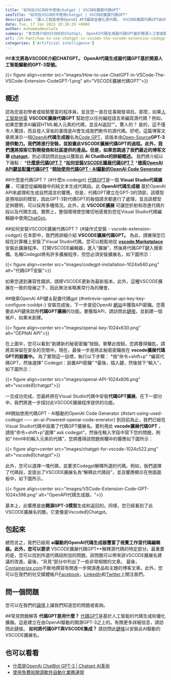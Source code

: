 ```yaml
---
title: "如何在VSCODE中使用chatgpt | VSCODE擴展代碼GPT" 
seoTitle: "如何在VSCODE中使用chatgpt | VSCODE擴展代碼GPT" 
description: "讓人工智能使用OpenAI API編寫並優化源代碼。 VSCODE擴展代碼GPT由GPT-3供電，GPT-3是開源NLP模型。" 
date: Tue, 17 Jan 2023 10:26:29 +0000
author: muhammadmustafa
summary: "本文將介紹VSCODE的ChatGpt。 OpenAI代碼生成器代碼GPT基於開源人工智能驅動的GPT-3模型。" 
url: /zh-hant/how-to-use-chatgpt-in-vscode-the-vscode-extension-codegpt/
categories: ['Artificial intelligence']
---
```


##**本文將為VSCODE介紹CHATGPT。 OpenAI代碼生成器代碼GPT基於開源人工智能驅動的GPT-3型號。**

{{< figure align=center src="images/How-to-use-ChatGPT-in-VSCode-The-VSCode-Extension-CodeGPT-1.png" alt="VSCODE擴展代碼GPT">}}


## 概述
認為您是初學者或經驗豐富的程序員，並且您一直在從事開發項目。那麼，如果[人工智能供電][1] **VSCODE擴展代碼GPT** 幫助您以任何編程語言來編寫源代碼？例如，如果您要求AI編寫HTML輸入元素的代碼，並且AI返回“”。驚人的？
是的，這不僅令人驚訝，而且發人深省的事情是AI會生成我們軟件的源代碼。好吧，這篇博客文章將演示一個[OpenAi][2]**代碼生成器**名為[Code GPT][3]，該版本由[Open-Source][4]**GPT-3 **提供動力。我們將進行安裝，並設置此VSCODE擴展代碼GPT的過程。此外，我們還將探索它對開發商和社區提供的產品。但是，如果您跳過了我們最近的博客文章**  [chatgpt][5]**，則必須訪問此[link][6]以獲取此 **AI ChatBot的詳細概述。** 
我們將介紹以下幾點：
  *[**什麼是代碼GPT？**][7]
  *[**如何安裝VSCODE擴展代碼GPT？**][8]
  *[**檢索OpenAI API鍵並配置代碼GPT**][9]
  *[**開始使用代碼GPT  -  AI驅動的OpenAI Code Generator**][10]

##什麼是代碼GPT？   {#什麼is-codegpt}
[代碼GPT][3]是一個 **Visual Studio代碼擴展** ，可讓您從編輯器中的純文本生成代碼段。此 **OpenAI代碼生成器** 基於OpenAI API來處理和生成自然語言的響應。但是，代碼GPT建立在GPT-3的頂部，該模型是預培訓的模型，因此GPT-3對代碼GPT的每個請求都進行了處理，並且該模型足夠聰明，可以採用多種情況。此外，此 **VSCODE擴展** 可讓您折射和改進代碼片段以及代碼生成。實際上，整個環境使您確切地感覺到您在Visual Studio代碼編輯器中使用[ChatGpt][11]。

##如何安裝VSCODE擴展代碼GPT？   {#操作式安裝 -  vscode-extension-codgpt}
在本節中，我們將詳細介紹 **VSCODE擴展代碼GPT。** 為此，請確保您已經在計算機上安裝了Visual Studio代碼。您可以輕鬆地從 **[vscode Marketplace][12]** 安裝此擴展程序。
打開VSCODE編輯器，進入“擴展”，然後將代碼GPT鍵入搜索欄。名稱Codegpt將有許多擴展程序，但您必須安裝擴展名，如下圖所示：

{{< figure align=center src="images/codegpt-installation-1024x640.png" alt="代碼GPT安裝">}}

如果您遇到兼容性錯誤，請將VSCODE更新為最新版本。此外，這種VSCODE擴展在一致的發展之下，因此無法省略異常行為的機會。

##檢索OpenAI API鍵＆配置代碼gpt   {#retirevie-openai-api-key-key-configure-coddpt-}
安裝完成後，下一步是從OpenAI [網站][13]中獲取API密鑰。您需要此API鍵來啟用**代碼GPT擴展**的功能。要獲取API，請訪問此[鏈接][13]，並創建一個帳戶，如果未創建。

{{< figure align=center src="images/openai-key-1024x630.png" alt="OEPNAI API">}}

在上圖中，您可以看到“創建新的秘密密鑰”按鈕。單擊此按鈕，您將獲得鑰匙，請將其保留在安全的空間中。現在，最後一步是將此秘密密鑰放在 **vscode擴展代碼GPT的設置中。** 為了實現這一目標，執行以下步驟：
  *按“命令+shift+p”
  *編寫代碼GPT，然後選擇“ Codegpt：設置API密鑰”
  *最後，插入鍵，然後按下“輸入”，如下圖所示：

{{< figure align=center src="images/openai-API-1024x606.png" alt="vscode的chatgpt">}}

一旦成功完成，您最終將在Visual Studio代碼中安裝**代碼GPT擴展**。在下一部分中，我們將進一步探討此VSCODE擴展程序提供的功能。

##開始使用代碼GPT  -  AI驅動的OpenAI Code Generator   {#start-using-used-codegpt ---- an-ai-Powered-openai-code-enerator}
到目前為止，我們已經在Visual Studio代碼中設置了代碼GPT擴展名。要利用此 **vscode擴展代碼GPT** ，請按“命令+shift+p”選擇“ ask codegpt”，然後在輸入字段中寫下您的問題，例如“ html中的輸入元素的代碼”，您將獲得該問題側欄中的響應如下圖所示：

{{< figure align=center src="images/chatgpt-for-vscode-1024x522.png" alt="vscode的chatgpt">}}

此外，您可以選擇一塊代碼，並要求Codegpt解釋所選的代碼。例如，我們選擇了代碼段，並提出了VSCODE擴展名為“解釋此代碼段”，並且響應顯示在側面面板中，如下圖所示。

{{< figure align=center src="images/VSCode-Extension-Code-GPT-1024x398.png" alt="OpenAPI代碼生成器，">}}

基本上，此響應是由**開源GPT-3模型**生成和返回的。同樣，您已經看到了此VSCODE擴展名的酷，它更像是Vscode的Chatgpt。

## 包起來
總而言之，我們已經用 **ai驅動的OpenAI代碼生成器豐富了視覺工作室代碼編輯器。此外，您可以要求**  VSCODE擴展代碼GPT**解釋源代碼的特定部分。最重要的是，您可以找到所選代碼段附加的問題，該問題可以帶來該VSCODE擴展名建議的改進。最後，“另見”部分中列出了一些非常相關的文章。
最後，[Containerize.com][4]不斷地撰寫有關進一步開源產品和主題的博客文章。此外，您可以在我們的社交媒體帳戶[Facebook][14]，[LinkedIn][15]和[Twitter][16]上關注我們。

## 問一個問題
您可以在我們的[論壇][17]上讓我們知道您的問題或查詢。

##常見問題解答
**代碼GPT是用什麼？**
[代碼GPT][3]是基於人工智能的代碼生成和優化擴展。這是建立在由OpenAI驅動的開源GPT-3之上的。有關更多詳細信息，請訪問此鏈接。
**如何將代碼GPT與VSCODE集成？**
請訪問此[鏈接][9]以安裝此AI驅動的VSCODE擴展名。

## 也可以看看
  * [什麼是OpenAi ChatBot GPT-3 | Chatgpt AI革命][6]
  * [使用免費和開源軟件自動化業務運營][18]

  
[1]: https://blog.containerize.com/category/artificial-intelligence/
[2]: https://openai.com/
[3]: https://marketplace.visualstudio.com/items?itemName=timkmecl.codegpt3
[4]: https://www.containerize.com/
[5]: https://en.wikipedia.org/wiki/GPT-3
[6]: https://blog.containerize.com/artificial-intelligence/what-is-openai-chatbot-gpt-3-chatgpt-an-ai-revolution/
[7]: #What-is-CodeGPT
[8]: #How-to-install-the-VSCode-extension-CodeGPT
[9]: #Retrieve-OpenAI-API-Key-configure-CodeGPT-
[10]: #Start-using-CodeGPT---an-AI-Powered-OpenAI-Code-Generator
[11]: https://openai.com/blog/chatgpt/
[12]: https://marketplace.visualstudio.com/vscode
[13]: https://beta.openai.com/account/api-keys
[14]: https://web.facebook.com/containerize
[15]: https://www.linkedin.com/company/containerize/
[16]: https://twitter.com/containerize_co
[17]: https://forum.containerize.com/
[18]: https://blog.containerize.com/blogging/automate-business-operations-using-open-source-software/
